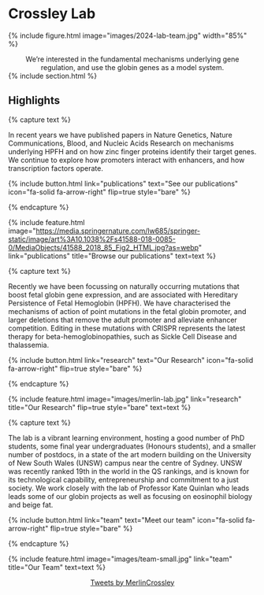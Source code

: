 ---
---

# Crossley Lab

{%
  include figure.html
  image="images/2024-lab-team.jpg"
  width="85%"
%}
<center>
We’re interested in the fundamental mechanisms underlying gene regulation, and use the globin genes as a model system.
</center>
{% include section.html %}

## Highlights

{% capture text %}

In recent years we have published papers in Nature Genetics, Nature Communications, Blood, and Nucleic Acids Research on mechanisms underlying HPFH and on how zinc finger proteins identify their target genes. We continue to explore how promoters interact with enhancers, and how transcription factors operate.

{%
  include button.html
  link="publications"
  text="See our publications"
  icon="fa-solid fa-arrow-right"
  flip=true
  style="bare"
%}

{% endcapture %}

{%
  include feature.html
  image="https://media.springernature.com/lw685/springer-static/image/art%3A10.1038%2Fs41588-018-0085-0/MediaObjects/41588_2018_85_Fig2_HTML.jpg?as=webp"
  link="publications"
  title="Browse our publications"
  text=text
%}

{% capture text %}


Recently we have been focussing on naturally occurring mutations that boost fetal globin gene expression, and are associated with Hereditary Persistence of Fetal Hemoglobin (HPFH). We have characterised the mechanisms of action of point mutations in the fetal globin promoter, and larger deletions that remove the adult promoter and alleviate enhancer competition. Editing in these mutations with CRISPR represents the latest therapy for beta-hemoglobinopathies, such as Sickle Cell Disease and thalassemia.


{%
  include button.html
  link="research"
  text="Our Research"
  icon="fa-solid fa-arrow-right"
  flip=true
  style="bare"
%}

{% endcapture %}

{%
  include feature.html
  image="images/merlin-lab.jpg"
  link="research"
  title="Our Research"
  flip=true
  style="bare"
  text=text
%}

{% capture text %}

The lab is a vibrant learning environment, hosting a good number of PhD students, some final year undergraduates (Honours students), and a smaller number of postdocs, in a state of the art modern building on the University of New South Wales (UNSW) campus near the centre of Sydney. UNSW was recently ranked 19th in the world in the QS rankings, and is known for its technological capability, entrepreneurship and commitment to a just society. We work closely with the lab of Professor Kate Quinlan who leads leads some of our globin projects as well as focusing on eosinophil biology and beige fat.

{%
  include button.html
  link="team"
  text="Meet our team"
  icon="fa-solid fa-arrow-right"
  flip=true
  style="bare"
%}

{% endcapture %}

{%
  include feature.html
  image="images/team-small.jpg"
  link="team"
  title="Our Team"
  text=text
%}

<center>
<a class="twitter-timeline" data-width="500" data-height="400" data-theme="light" href="https://twitter.com/MerlinCrossley?ref_src=twsrc%5Etfw">Tweets by MerlinCrossley</a> <script async src="https://platform.twitter.com/widgets.js" charset="utf-8"></script>
</center>

